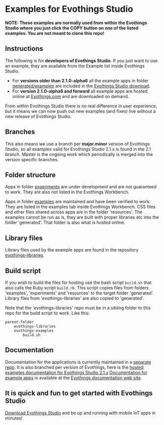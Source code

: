 # Examples for Evothings Studio

**NOTE: These examples are normally used from within the Evothings Studio where you just click the COPY button on one of the listed examples. You are not meant to clone this repo!**

## Instructions
The following is for **developers of Evothings Studio**. If you just want to use an example, they are available from the Example list inside Evothings Studio.

* For **versions older than 2.1.0-alpha6** all the example apps in folder [generated/examples](https://github.com/evothings/evothings-examples/tree/master/generated/examples) are included in the [Evothings Studio download](http://evothings.com/download).
* For **version 2.1.0-alpha6 and forward** all example apps are hosted online at [Evothings.com](https://www.evothings.com/2.1/examples) and are downloaded on demand.

From within Evothings Studio there is no real difference in user experience, but it means we can now push out new examples (and fixes) live without a new release of Evothings Studio.

## Branches
This also means we use a branch per **major.minor** version of Evothings Studio, so all examples valid for Evothings Studio 2.1.x is found in the 2.1 branch. Master is the ongoing work which periodically is merged into the version specific branches.

## Folder structure
Apps in folder [experiments](https://github.com/evothings/evothings-examples/tree/master/experiments) are under development and are not guaranteed to work. They are also not listed in the Evothings Workbench.

Apps in folder [examples](https://github.com/evothings/evothings-examples/tree/master/examples) are maintained and have been verified to work. They are listed in the examples tab inside Evothings Workbench.
CSS files and other files shared across apps are in the folder 'resources'. The examples cannot be run as is, they are built with proper libraries etc into the folder 'generated'. That folder is also what is hosted online.

## Library files
Library files used by the example apps are found in the repository [evothings-libraries](https://github.com/evothings/evothings-libraries).

## Build script
If you wish to build the files for hosting use the bash script `build.sh` that also calls the Ruby script `build.rb`. This script copies files from folders 'examples', 'experiments' and 'resources' to the target folder 'generated'. Library files from 'evothings-libraries' are also copied to 'generated'.

Note that the 'evothings-libraries' repo must be in a sibling folder to this repo for the build script to work. Like this:

    parent-folder
        evothings-libraries
        evothings-examples
            build.sh

## Documentation
Documentation for the applications is currently maintained in a [separate repo](http://github.com/evothings/evothings-doc). It is also branched per version of Evothings, here is the [hosted examples documentation for Evothings Studio 2.1.x](https://evothings.com/2.1/doc/examples/examples.html)
[Documentation for example apps](https://evothings.com/doc/examples/examples.html) is available at the [Evothings documentation web site](https://evothings.com/doc/).

## It is quick and fun to get started with Evothings Studio
[Download Evothings Studio](http://evothings.com/download) and be up and running with mobile IoT apps in minutes!
